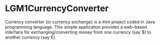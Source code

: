 # LGM1CurrencyConverter
Currency converter (or currency exchange) is a mini project coded in Java programming language. This simple application provides a web-based interface for exchanging/converting money from one currency (say $) to another currency (say €).
